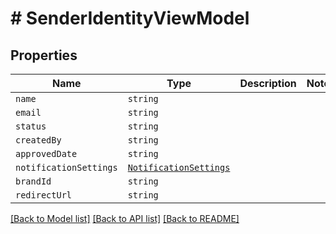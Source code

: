 # # SenderIdentityViewModel



## Properties

Name | Type | Description | Notes
------------ | ------------- | ------------- | -------------
| `name` | ```string``` |   |  |
| `email` | ```string``` |   |  |
| `status` | ```string``` |   |  |
| `createdBy` | ```string``` |   |  |
| `approvedDate` | ```string``` |   |  |
| `notificationSettings` | [```NotificationSettings```](NotificationSettings.md) |   |  |
| `brandId` | ```string``` |   |  |
| `redirectUrl` | ```string``` |   |  |

[[Back to Model list]](../README.md#models) [[Back to API list]](../README.md#api-endpoints) [[Back to README]](../README.md)
